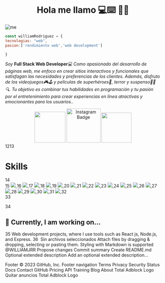 <h1 align="center">Hola me llamo  💻⌨️ 👋👋</h1> 

![me](https://user-images.githubusercontent.com/122072865/230529738-f2a68733-6159-4d23-a6f4-b38556040456.png)

```js
const williamRodriguez = {
tecnologias: "web",
pasion:['rendimiento web','web development']

}
```
<p><em>Soy</em> <b>Full Stack Web Developer</b><em>💻 Como apasionado del desarrollo de páginas web, me enfoco en crear sitios interactivos y funcionales que satisfagan las necesidades y preferencias de los clientes. Además, disfruto de los videojuegos🎮🕹️ y películas de superhéroes🦸, terror y suspenso🧟🔪🔍. Tu objetivo es combinar tus habilidades en programación y tu pasión por el entretenimiento para crear experiencias en línea atractivas y emocionantes para los usuarios..</br>
</em></p>

<div id="header" align="center">
  <a href="https://www.linkedin.com/in/william-jose-rodriguez-rojas/" target="_blank"><img src="https://img.shields.io/badge/LinkedIn-0077B5?style=for-the-badge&logo=linkedin&logoColor=white" width="100"/></a>
  <a href="https://www.instagram.com/cereceda91/" target="_blank"><img src="https://img.shields.io/badge/Instagram-E4405F?style=for-the-badge&logo=instagram&logoColor=white" width="110" alt="Instagram Badge"/></a>
  <a href="https://twitter.com/cereceda1991" target="_blank"><img src="https://img.shields.io/badge/Twitter-1DA1F2?style=for-the-badge&logo=twitter&logoColor=white" width="97"/></a>
</div>
12
​
13
<h1>Skills</h1>
14
<div>
15
  <a href="https://developer.mozilla.org/es/docs/Web/HTML"><img src="https://img.shields.io/badge/HTML5-E34F26?style=for-the-badge&logo=html5&logoColor=white" /> <a/>
16
  <a href="https://developer.mozilla.org/es/docs/Web/CSS"><img src="https://img.shields.io/badge/CSS3-1572B6?style=for-the-badge&logo=css3&logoColor=white" /> <a/>
17
  <a href="https://developer.mozilla.org/es/docs/Web/JavaScript"><img src="https://img.shields.io/badge/JavaScript-323330?style=for-the-badge&logo=javascript&logoColor=F7DF1E" /> <a/>
18
  <a href="https://sass-lang.com/documentation/"><img src="https://img.shields.io/badge/Sass-CC6699?style=for-the-badge&logo=sass&logoColor=white" /> <a/>
19
  <a href="https://expressjs.com/es/"><img src="https://img.shields.io/badge/Express.js-404D59?style=for-the-badge" /> <a/>
20
  <a href="https://es.reactjs.org/docs/getting-started.html"><img src="https://img.shields.io/badge/React-20232A?style=for-the-badge&logo=react&logoColor=61DAFB" /> <a/>
21
  <a href="https://tailwindcss.com/docs/installation"><img src="https://img.shields.io/badge/Tailwind_CSS-38B2AC?style=for-the-badge&logo=tailwind-css&logoColor=white" /> <a/>
22
 <a href="https://getbootstrap.com/docs/4.1/getting-started/introduction/"><img src="https://img.shields.io/badge/Bootstrap-563D7C?style=for-the-badge&logo=bootstrap&logoColor=white" /> <a/>
23
 <a href="https://www.mongodb.com/docs/"><img src="https://img.shields.io/badge/MongoDB-4EA94B?style=for-the-badge&logo=mongodb&logoColor=white" /> <a/>
24
 <a href="https://docs.netlify.com/"><img src="https://img.shields.io/badge/Netlify-00C7B7?style=for-the-badge&logo=netlify&logoColor=white" /> <a/>
25
 <a href="https://jwt.io/introduction"><img src="https://img.shields.io/badge/json%20web%20tokens-323330?style=for-the-badge&logo=json-web-tokens&logoColor=pink" /> <a/>
26
 <a href="https://nextjs.org/docs"><img src="https://img.shields.io/badge/next.js-000000?style=for-the-badge&logo=nextdotjs&logoColor=white" /> <a/>
27
 <a href="https://nodejs.org/es/docs/"><img src="https://img.shields.io/badge/Node.js-43853D?style=for-the-badge&logo=node.js&logoColor=white" /> <a/>
28
 <a href="https://help.figma.com/hc/en-us"><img src="https://camo.githubusercontent.com/9a8ccd8ae319ddac9934db226e7834d7e1c61a31076e7d7c04ecb5bf352967aa/68747470733a2f2f696d672e736869656c64732e696f2f62616467652f6669676d612d2532334632344531452e7376673f7374796c653d666f722d7468652d6261646765266c6f676f3d6669676d61266c6f676f436f6c6f723d7768697465" /> <a/>
29
<a href="https://git-scm.com/doc"><img src="https://camo.githubusercontent.com/ec0d32e85caf4723d5182a75338c89f85a2c3679aed0c46c9ee9fd1c8dc2a316/68747470733a2f2f696d672e736869656c64732e696f2f62616467652f6769742d2532334630353033332e7376673f7374796c653d666f722d7468652d6261646765266c6f676f3d676974266c6f676f436f6c6f723d7768697465" /> <a/>
30
<a href="#"><img src="https://img.shields.io/badge/Adobe%20Photoshop-31A8FF?style=for-the-badge&logo=Adobe%20Photoshop&logoColor=black" /> <a/>
31
<a href="#"><img src="https://img.shields.io/badge/Adobe%20XD-470137?style=for-the-badge&logo=Adobe%20XD&logoColor=#FF61F6" /> <a/>
32
  </div>
33
   
34
## 🔭 Currently, I am working on...
35
Web development projects, where I use tools such as React js, Node.js, and Express.
36
​
Sin archivos seleccionados
Attach files by dragging & dropping, selecting or pasting them.
Styling with Markdown is supported
@WILLIAMJRR
Propose changes
Commit summary
Create README.md
Optional extended description
Add an optional extended description…
 
Footer
© 2023 GitHub, Inc.
Footer navigation
Terms
Privacy
Security
Status
Docs
Contact GitHub
Pricing
API
Training
Blog
About
Total Adblock Logo
Quitar anuncios
Total Adblock Logo

<!--
**WILLIAMJRR/williamjrr** is a ✨ _special_ ✨ repository because its `README.md` (this file) appears on your GitHub profile.

Here are some ideas to get you started:

- 🔭 I’m currently working on ...
- 🌱 I’m currently learning ...
- 👯 I’m looking to collaborate on ...
- 🤔 I’m looking for help with ...
- 💬 Ask me about ...
- 📫 How to reach me: ...
- 😄 Pronouns: ...
- ⚡ Fun fact: ...
-->
